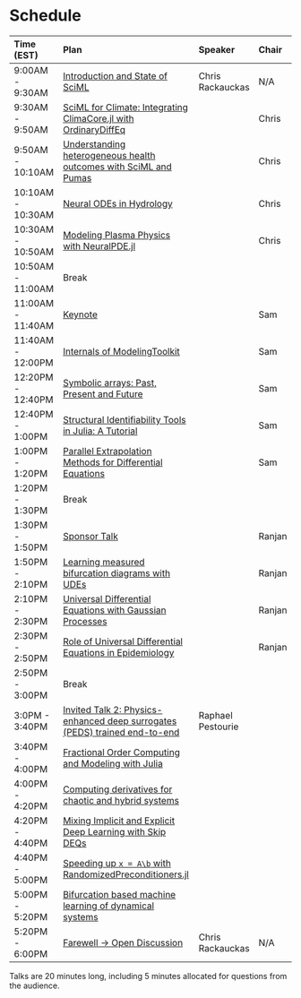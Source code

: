 # Schedule

| Time (EST) | Plan | Speaker | Chair |
| :--- | :--- | :--- | :--- |
| 9:00AM - 9:30AM | [Introduction and State of SciML](/2022/talks#intro) | Chris Rackauckas | N/A |
| 9:30AM - 9:50AM | [SciML for Climate: Integrating ClimaCore.jl with OrdinaryDiffEq](/2022/talks#climacore) | | Chris |
| 9:50AM - 10:10AM | [Understanding heterogeneous health outcomes with SciML and Pumas](/2022/talks#pumas) | | Chris |
| 10:10AM - 10:30AM | [Neural ODEs in Hydrology](/2022/talks#hydrology) | | Chris |
| 10:30AM - 10:50AM | [Modeling Plasma Physics with NeuralPDE.jl](/2022/talks#neuralplasma) | | Chris |
| 10:50AM - 11:00AM | Break | | | |
| 11:00AM - 11:40AM | [Keynote](/2022/talks#keynote) | | Sam |
| 11:40AM - 12:00PM | [Internals of ModelingToolkit](/2022/talks#mtkinternals) | | Sam |
| 12:20PM - 12:40PM | [Symbolic arrays: Past, Present and Future](/2022/talks#symbolicarrays) | | Sam |
| 12:40PM - 1:00PM | [Structural Identifiability Tools in Julia: A Tutorial](/2022/talks#structuralid) |  | Sam |
| 1:00PM - 1:20PM | [Parallel Extrapolation Methods for Differential Equations](/2022/talks#parallel) | | Sam |
| 1:20PM - 1:30PM | Break  | | | 
| 1:30PM - 1:50PM | [Sponsor Talk](/2022/talks#sponsor) | | Ranjan |
| 1:50PM - 2:10PM	| [Learning measured bifurcation diagrams with UDEs](/2022/talks#udesbif) |  | Ranjan |
| 2:10PM - 2:30PM	 | [Universal Differential Equations with Gaussian Processes](/2022/talks#udegaussian) | | Ranjan |
| 2:30PM - 2:50PM	| [Role of Universal Differential Equations in Epidemiology](/2022/talks#udeepidemiology) |  | Ranjan |
| 2:50PM - 3:00PM	| Break | | |
| 3:0PM - 3:40PM	| [Invited Talk 2: Physics-enhanced deep surrogates (PEDS) trained end-to-end](/2022/talks#peds) | Raphael Pestourie | |
| 3:40PM - 4:00PM | [Fractional Order Computing and Modeling with Julia](/2022/talks#fractional) | | |
| 4:00PM - 4:20PM | [Computing derivatives for chaotic and hybrid systems](/2022/talks#derivatives) | | |
| 4:20PM - 4:40PM | [Mixing Implicit and Explicit Deep Learning with Skip DEQs](/2022/talks#mixingimex) | | |
| 4:40PM - 5:00PM | [Speeding up `x = A\b` with RandomizedPreconditioners.jl](/2022/talks#speeding) | | |
| 5:00PM - 5:20PM | [Bifurcation based machine learning of dynamical systems](/2022/talks#bifml) | | |
| 5:20PM - 6:00PM | [Farewell -> Open Discussion](/2022/talks#farewell) | Chris Rackauckas | N/A |
			
Talks are 20 minutes long, including 5 minutes allocated for questions from the audience.